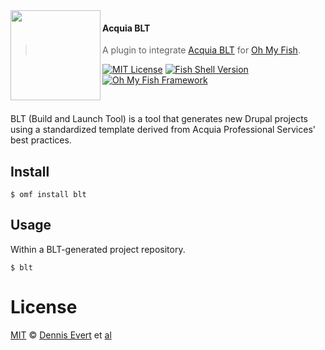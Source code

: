 <img src="https://cdn.rawgit.com/oh-my-fish/oh-my-fish/e4f1c2e0219a17e2c748b824004c8d0b38055c16/docs/logo.svg" align="left" width="144px" height="144px"/>

#### Acquia BLT
> A plugin to integrate [Acquia BLT](https://github.com/acquia/blt) for [Oh My Fish][omf-link].

[![MIT License](https://img.shields.io/badge/license-MIT-007EC7.svg?style=flat-square)](/LICENSE)
[![Fish Shell Version](https://img.shields.io/badge/fish-v2.2.0-007EC7.svg?style=flat-square)](https://fishshell.com)
[![Oh My Fish Framework](https://img.shields.io/badge/Oh%20My%20Fish-Framework-007EC7.svg?style=flat-square)](https://www.github.com/oh-my-fish/oh-my-fish)

<br/>

BLT (Build and Launch Tool) is a tool that generates new Drupal projects using a standardized template derived from Acquia Professional Services' best practices.

## Install

```fish
$ omf install blt
```


## Usage

Within a BLT-generated project repository.

```fish
$ blt
```


# License

[MIT][mit] © [Dennis Evert][author] et [al][contributors]

[mit]:            https://opensource.org/licenses/MIT
[author]:         https://github.com/devert
[contributors]:   https://github.com/devert/plugin-blt/graphs/contributors
[omf-link]:       https://www.github.com/oh-my-fish/oh-my-fish

[license-badge]:  https://img.shields.io/badge/license-MIT-007EC7.svg?style=flat-square

